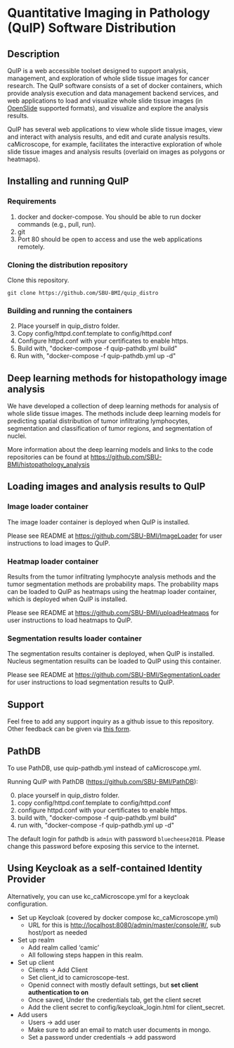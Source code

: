 # Quantitative Imaging in Pathology (QuIP) Software Distribution

## Description

QuIP is a web accessible toolset designed to support analysis, management, and exploration of whole slide tissue images for cancer research.
The QuIP software consists of a set of docker containers, which provide analysis execution and data management backend services, and web
applications to load and visualize whole slide tissue images (in [OpenSlide](http://openslide.org) supported formats), and visualize and
explore the analysis results.

QuIP has several web applications to view whole slide tissue images, view and interact with analysis results, and edit and curate analysis
results. caMicroscope, for example, facilitates the interactive exploration of whole slide tissue images and analysis results (overlaid
on images as polygons or heatmaps).

## Installing and running QuIP

### Requirements

1. docker and docker-compose. You should be able to run docker commands (e.g., pull, run).
2. git
3. Port 80 should be open to access and use the web applications remotely.

### Cloning the distribution repository

Clone this repository.

    git clone https://github.com/SBU-BMI/quip_distro

### Building and running the containers

2) Place yourself in quip\_distro folder.<br>
3) Copy config/httpd.conf.template to config/httpd.conf<br>
4) Configure httpd.conf with your certificates to enable https.<br>
5) Build with, "docker-compose -f quip-pathdb.yml build"<br>
6) Run with, "docker-compose -f quip-pathdb.yml up -d"

## Deep learning methods for histopathology image analysis

We have developed a collection of deep learning methods for analysis of whole slide tissue images. The
methods include deep learning models for predicting spatial distribution of tumor infiltrating lymphocytes,
segmentation and classification of tumor regions, and segmentation of nuclei.

More information about the deep learning models and links to the code repositories
can be found at https://github.com/SBU-BMI/histopathology_analysis

## Loading images and analysis results to QuIP

### Image loader container

The image loader container is deployed when QuIP is installed.

Please see README at https://github.com/SBU-BMI/ImageLoader for user instructions to
load images to QuIP.

### Heatmap loader container

Results from the tumor infiltrating lymphocyte analysis methods and the tumor segmentation methods
are probability maps. The probability maps can be loaded to QuIP as heatmaps using the heatmap loader
container, which is deployed when QuIP is installed.

Please see README at https://github.com/SBU-BMI/uploadHeatmaps for user instructions to load heatmaps
to QuIP.

### Segmentation results loader container

The segmentation results container is deployed, when QuIP is installed. Nucleus segmentation resuilts can be
loaded to QuIP using this container.

Please see README at https://github.com/SBU-BMI/SegmentationLoader for user instructions to load segmentation
results to QuIP.


## Support
Feel free to add any support inquiry as a github issue to this repository. Other feedback can be given via [this form](https://docs.google.com/forms/d/e/1FAIpQLScL91LxrpAZjU88GBZP9gmcdgdf8__uNUwhws2lzU6Lr4qNwA/viewform).

## PathDB

To use PathDB, use quip-pathdb.yml instead of caMicroscope.yml.

Running QuIP with PathDB (https://github.com/SBU-BMI/PathDB):

0) place yourself in quip\_distro folder.<br>
1) copy config/httpd.conf.template to config/httpd.conf<br>
2) configure httpd.conf with your certificates to enable https.<br>
3) build with, "docker-compose -f quip-pathdb.yml build"<br>
4) run with, "docker-compose -f quip-pathdb.yml up -d"

The default login for pathdb is `admin` with password `bluecheese2018`. Please change this password before exposing this service to the internet.

## Using Keycloak as a self-contained Identity Provider
Alternatively, you can use kc_caMicroscope.yml for a keycloak configuration.

* Set up Keycloak (covered by docker compose kc_caMicroscope.yml)
    * URL for this is [http://localhost:8080/admin/master/console/#/](http://localhost:8080/admin/master/console/#/), sub host/port as needed
* Set up realm
    * Add realm called ‘camic’
    * All following steps happen in this realm.
* Set up client
    * Clients -> Add Client
    * Set client_id to camicroscope-test.
    * Openid connect with mostly default settings, but **set client authentication to on**
    * Once saved, Under the credentials tab, get the client secret
    * Add the client secret to config/keycloak_login.html for client_secret.
* Add users
    * Users -> add user
    * Make sure to add an email to match user documents in mongo.
    * Set a password under credentials -> add password
